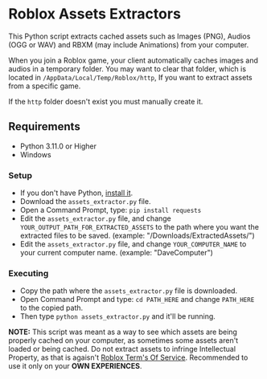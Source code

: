 # Roblox Assets Extractors
 This Python script extracts cached assets such as Images (PNG), Audios (OGG or WAV) and RBXM (may include Animations) from your computer.

 When you join a Roblox game, your client automatically caches images and audios in a temporary folder. You may want to clear that folder, which is located in `/AppData/Local/Temp/Roblox/http`, If you want to extract assets from a specific game.

 If the `http` folder doesn't exist you must manually create it.

## Requirements
- Python 3.11.0 or Higher
- Windows

### Setup
- If you don't have Python, [install it](https://www.python.org/downloads/).
- Download the `assets_extractor.py` file.
- Open a Command Prompt, type: `pip install requests`
- Edit the `assets_extractor.py` file, and change `YOUR_OUTPUT_PATH_FOR_EXTRACTED_ASSETS` to the path where you want the extracted files to be saved. (example: "/Downloads/ExtractedAssets/")
- Edit the `assets_extractor.py` file, and change `YOUR_COMPUTER_NAME` to your current computer name. (example: "DaveComputer")

### Executing
- Copy the path where the `assets_extractor.py` file is downloaded.
- Open Command Prompt and type: `cd PATH_HERE` and change `PATH_HERE` to the copied path.
- Then type `python assets_extractor.py` and it'll be running.

**NOTE:** This script was meant as a way to see which assets are being properly cached on your computer, as sometimes some assets aren't loaded or being cached. Do not extract assets to infringe Intellectual Property, as that is agaisn't [Roblox Term's Of Service](https://en.help.roblox.com/hc/en-us/articles/115004647846). Recommended to use it only on your **OWN EXPERIENCES**.
